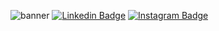 ![banner](https://readme-typing-svg.herokuapp.com/?lines=Hello,+There!+👋;This+is+Edtoplx....;Nice+to+meet+you!&center=false)
[![Linkedin Badge](https://img.shields.io/badge/-LinkedIn-0e76a8?style=flat-square&logo=Linkedin&logoColor=white)](https://linkedin.com/in/exto08)
[![Instagram Badge](https://img.shields.io/badge/-Instagram-e4405f?style=flat-square&logo=Instagram&logoColor=white)](https://instagram.com/edtopath)

<!--START_SECTION:waka-->

<!--END_SECTION:waka-->
